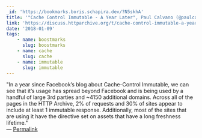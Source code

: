 ```yaml
---
_id: 'https://bookmarks.boris.schapira.dev/?N5skhA'
title: '"Cache Control Immutable - A Year Later", Paul Calvano (@paulcalvano)'
link: 'https://discuss.httparchive.org/t/cache-control-immutable-a-year-later/1195'
date: '2018-01-09'
tags:
    - name: boostmarks
      slug: boostmarks
    - name: cache
      slug: cache
    - name: immutable
      slug: immutable
---
```


&quot;In a year since Facebook’s blog about Cache-Control Immutable, we can see
that it’s usage has spread beyond Facebook and is being used by a handful of
large 3rd parties and ~4150 additional domains. Across all of the pages in the
HTTP Archive, 2% of requests and 30% of sites appear to include at least 1
immutable response. Additionally, most of the sites that are using it have the
directive set on assets that have a long freshness lifetime.&quot; <br>&#8212;
<a href="https://bookmarks.boris.schapira.dev/?N5skhA" title="Permalink">Permalink</a>
